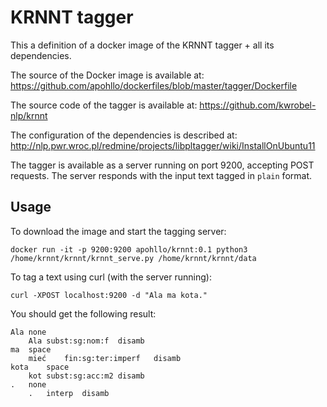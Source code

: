 # KRNNT tagger

This a definition of a docker image of the KRNNT tagger + all its dependencies. 

The source of the Docker image is available at:
https://github.com/apohllo/dockerfiles/blob/master/tagger/Dockerfile

The source code of the tagger is available at:
https://github.com/kwrobel-nlp/krnnt

The configuration of the dependencies is described at:
http://nlp.pwr.wroc.pl/redmine/projects/libpltagger/wiki/InstallOnUbuntu11

The tagger is available as a server running on port 9200, accepting POST requests.
The server responds with the input text tagged in `plain` format.

## Usage

To download the image and start the tagging server:

```
docker run -it -p 9200:9200 apohllo/krnnt:0.1 python3 /home/krnnt/krnnt/krnnt_serve.py /home/krnnt/krnnt/data
```

To tag a text using curl (with the server running):

```
curl -XPOST localhost:9200 -d "Ala ma kota."
```

You should get the following result:

```
Ala	none
	Ala	subst:sg:nom:f	disamb
ma	space
	mieć	fin:sg:ter:imperf	disamb
kota	space
	kot	subst:sg:acc:m2	disamb
.	none
	.	interp	disamb
```
